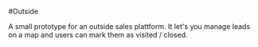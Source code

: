 #Outside

A small prototype for an outside sales plattform. It let's you manage leads on a map and users can mark them as visited / closed. 

